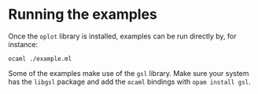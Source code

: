 # Running the examples

Once the `oplot` library is installed, examples can be run directly
by, for instance:

```
ocaml ./example.ml
```

Some of the examples make use of the `gsl` library.  Make sure your
system has the `libgsl` package and add the `ocaml` bindings with
`opam install gsl`.

